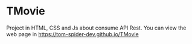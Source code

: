 # TMovie

Project in HTML, CSS and Js about consume API Rest.
You can view the web page in https://tom-spider-dev.github.io/TMovie
